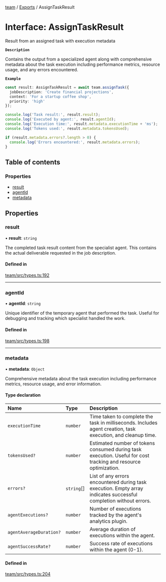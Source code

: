 <!-- 
 ⚠️  AUTO-GENERATED FILE - DO NOT EDIT MANUALLY
 This file is automatically generated by scripts/docs-generator.js
 To make changes, edit the source TypeScript files or update the generator script
-->

[team](../../) / [Exports](../modules) / AssignTaskResult

# Interface: AssignTaskResult

Result from an assigned task with execution metadata

**`Description`**

Contains the output from a specialized agent along with comprehensive
metadata about the task execution including performance metrics,
resource usage, and any errors encountered.

**`Example`**

```typescript
const result: AssignTaskResult = await team.assignTask({
  jobDescription: 'Create financial projections',
  context: 'For a startup coffee shop',
  priority: 'high'
});

console.log('Task result:', result.result);
console.log('Executed by agent:', result.agentId);
console.log('Execution time:', result.metadata.executionTime + 'ms');
console.log('Tokens used:', result.metadata.tokensUsed);

if (result.metadata.errors?.length > 0) {
  console.log('Errors encountered:', result.metadata.errors);
}
```

## Table of contents

### Properties

- [result](AssignTaskResult#result)
- [agentId](AssignTaskResult#agentid)
- [metadata](AssignTaskResult#metadata)

## Properties

### result

• **result**: `string`

The completed task result content from the specialist agent.
This contains the actual deliverable requested in the job description.

#### Defined in

[team/src/types.ts:192](https://github.com/woojubb/robota/blob/69cbf57340262bed3ca42ae6af241896c191a29c/packages/team/src/types.ts#L192)

___

### agentId

• **agentId**: `string`

Unique identifier of the temporary agent that performed the task.
Useful for debugging and tracking which specialist handled the work.

#### Defined in

[team/src/types.ts:198](https://github.com/woojubb/robota/blob/69cbf57340262bed3ca42ae6af241896c191a29c/packages/team/src/types.ts#L198)

___

### metadata

• **metadata**: `Object`

Comprehensive metadata about the task execution including
performance metrics, resource usage, and error information.

#### Type declaration

| Name | Type | Description |
| :------ | :------ | :------ |
| `executionTime` | `number` | Time taken to complete the task in milliseconds. Includes agent creation, task execution, and cleanup time. |
| `tokensUsed?` | `number` | Estimated number of tokens consumed during task execution. Useful for cost tracking and resource optimization. |
| `errors?` | `string`[] | List of any errors encountered during task execution. Empty array indicates successful completion without errors. |
| `agentExecutions?` | `number` | Number of executions tracked by the agent's analytics plugin. |
| `agentAverageDuration?` | `number` | Average duration of executions within the agent. |
| `agentSuccessRate?` | `number` | Success rate of executions within the agent (0-1). |

#### Defined in

[team/src/types.ts:204](https://github.com/woojubb/robota/blob/69cbf57340262bed3ca42ae6af241896c191a29c/packages/team/src/types.ts#L204)
